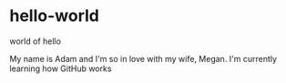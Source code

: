 # hello-world
world of hello

My name is Adam and I'm so in love with my wife, Megan.
I'm currently learning how GitHub works

